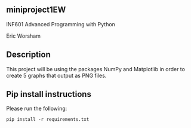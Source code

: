 ## miniproject1EW

INF601 Advanced Programming with Python

Eric Worsham


## Description
This project will be using the packages NumPy and Matplotlib in order to create 5 graphs that output as PNG files.

## Pip install instructions

Please run the following:
```angular2html
pip install -r requirements.txt
```

